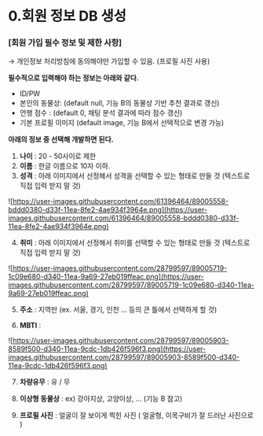 # 0.회원 정보 DB 생성

### [회원 가입 필수 정보 및 제한 사항]

→ 개인정보 처리방침에 동의해야만 가입할 수 있음. (프로필 사진 사용)

**필수적으로 입력해야 하는 정보는 아래와 같다.**

- ID/PW
- 본인의 동물상: (default null, 기능 B의 동물상 기반 추천 결과로 갱신)
- 언행 점수 : (default 0, 채팅 분석 결과에 따라 점수 갱신)
- 기본 프로필 이미지 (default image, 기능 B에서 선택적으로 변경 가능)

**아래의 정보 중 선택해 개발하면 된다.**

1. **나이** : 20 - 50사이로 제한
2. **이름** : 한글 이름으로 10자 이하.
3. **성격** : 아래 이미지에서 선정해서 성격을 선택할 수 있는 형태로 만들 것 (텍스트로 직접 입력 받지 말 것)

![https://user-images.githubusercontent.com/61396464/89005558-bddd0380-d33f-11ea-8fe2-4ae934f3964e.png](https://user-images.githubusercontent.com/61396464/89005558-bddd0380-d33f-11ea-8fe2-4ae934f3964e.png)

 4.  **취미** : 아래 이미지에서 선정해서 취미를 선택할 수 있는 형태로 만들 것 (텍스트로 직접 입력 받지 말 것)

![https://user-images.githubusercontent.com/28799597/89005719-1c09e680-d340-11ea-9a69-27eb019ffeac.png](https://user-images.githubusercontent.com/28799597/89005719-1c09e680-d340-11ea-9a69-27eb019ffeac.png)

  5.  **주소** : 지역만 (ex. 서울, 경기, 인천 ... 등의 큰 틀에서 선택하게 할 것)

  6.  **MBTI** :

![https://user-images.githubusercontent.com/28799597/89005903-8589f500-d340-11ea-9cdc-1db426f596f3.png](https://user-images.githubusercontent.com/28799597/89005903-8589f500-d340-11ea-9cdc-1db426f596f3.png)

  7.  **차량유무** : 유 / 무

  8.  **이상형 동물상** : ex) 강아지상, 고양이상, ... (기능 B 참고)

  9.  **프로필 사진** : 얼굴이 잘 보이게 찍힌 사진 ( 얼굴형, 이목구비가 잘 드러난 사진으로 )

